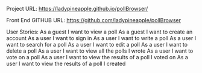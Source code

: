 Project URL:
https://ladypineapple.github.io/pollBrowser/

Front End GITHUB URL:
https://github.com/ladypineapple/pollBrowser

User Stories:
As a guest I want to view a poll
As a guest I want to create an account
As a user I want to sign in
As a user I want to write a poll
As a user I want to search for a poll
As a user I want to edit a poll
As a user I want to delete a poll
As a user I want to view all the polls I wrote
As a user I want to vote on a poll
As a user I want to view the results of a poll I voted on
As a user I want to view the results of a poll I created

